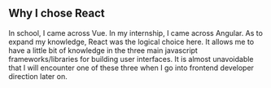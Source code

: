 ## Why I chose React


In school, I came across Vue. In my internship, I came across Angular. As to expand my knowledge, React was the logical choice here. It allows me to have a little bit of knowledge in the three main javascript frameworks/libraries for building user interfaces. It is almost unavoidable that I will encounter one of these three when I go into frontend developer direction later on.
